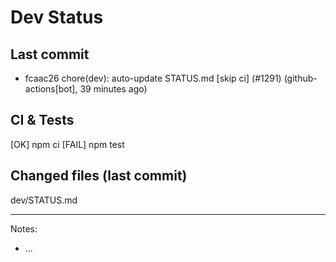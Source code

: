 # Dev Status

## Last commit
- fcaac26 chore(dev): auto-update STATUS.md [skip ci] (#1291) (github-actions[bot], 39 minutes ago)
## CI & Tests
[OK] npm ci
[FAIL] npm test

## Changed files (last commit)
dev/STATUS.md

---
Notes:
- ...
